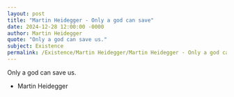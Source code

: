 ```yaml
---
layout: post
title: "Martin Heidegger - Only a god can save"
date: 2024-12-28 12:00:00 -0000
author: Martin Heidegger
quote: "Only a god can save us."
subject: Existence
permalink: /Existence/Martin Heidegger/Martin Heidegger - Only a god can save
---
```


Only a god can save us.

- Martin Heidegger
